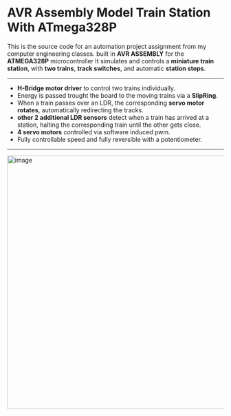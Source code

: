 # AVR Assembly Model Train Station With ATmega328P  

This is the source code for an automation project assignment from my computer engineering classes. built in **AVR ASSEMBLY** for the **ATMEGA328P** microcontroller
It simulates and controls a **miniature train station**, with **two trains**, **track switches**, and automatic **station stops**.  

---

  - **H-Bridge motor driver** to control two trains individually.  
  - Energy is passed trought the board to the moving trains via a **SlipRing**.  
  - When a train passes over an LDR, the corresponding **servo motor rotates**, automatically redirecting the tracks.  
  - **other 2 additional LDR sensors** detect when a train has arrived at a station, halting the corresponding train until the other gets close.  
  - **4 servo motors** controlled via software induced pwm.
  - Fully controllable speed and fully reversible with a potentiometer.

---
<img width="899" height="589" alt="image" src="https://github.com/user-attachments/assets/0021a086-1629-4478-8e52-16934caae1b5" />


